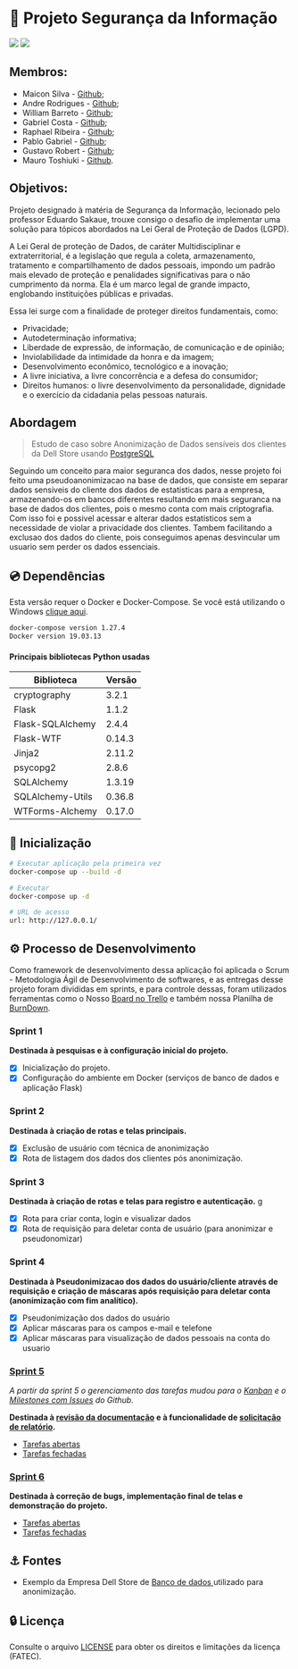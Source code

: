 # :abcd: Projeto Segurança da Informação 
[![](https://img.shields.io/badge/python-v3.8-blue)](https://github.com/DevExpress/testcafe) ![](https://img.shields.io/badge/docker%20build-automated-066da5)

## Membros:
 - Maicon Silva - [Github](https://github.com/maiconandsilva);
 - Andre Rodrigues - [Github](https://github.com/Andrerodrigues0018);
 - William Barreto - [Github](https://github.com/WilliamBarretoH);
 - Gabriel Costa - [Github](https://github.com/c0sta);
 - Raphael Ribeira - [Github](https://github.com/raphariibeira);
 - Pablo Gabriel - [Github](https://github.com/PGabriel-MB);
 - Gustavo Robert - [Github](https://github.com/gu-robert);
 - Mauro Toshiuki - [Github](https://github.com/maurosakugawa).

## Objetivos:

Projeto designado à matéria de Segurança da Informação, lecionado pelo professor Eduardo Sakaue, trouxe consigo o desafio de implementar uma solução para tópicos abordados na Lei Geral de Proteção de Dados (LGPD).

A Lei Geral de proteção de Dados, de caráter Multidisciplinar e extraterritorial, é a legislação que regula a coleta, armazenamento, tratamento e compartilhamento de dados pessoais, impondo um padrão mais elevado de proteção e penalidades significativas para o não cumprimento da norma. Ela é um marco legal de grande impacto, englobando instituições públicas e privadas.

Essa lei surge com a finalidade de proteger direitos fundamentais, como:

- Privacidade;
- Autodeterminação informativa;
- Liberdade de expressão, de informação, de comunicação e de opinião;
- Inviolabilidade da intimidade da honra e da imagem;
- Desenvolvimento econômico, tecnológico e a inovação;
- A livre iniciativa, a livre concorrência e a defesa do consumidor;
- Direitos humanos: o livre desenvolvimento da personalidade, dignidade e o exercício da cidadania pelas pessoas naturais.

## Abordagem

> Estudo de caso sobre Anonimização de Dados sensíveis dos clientes da Dell Store usando [PostgreSQL](https://www.postgresql.org/) 

Seguindo um conceito para maior seguranca dos dados, nesse projeto foi feito uma pseudoanonimizacao na base de dados, que consiste em separar dados sensiveis do cliente dos dados de estatisticas para a empresa, armazenando-os em bancos diferentes resultando em mais seguranca na base de dados dos clientes, pois o mesmo conta com mais criptografia. Com isso foi e possivel acessar e alterar dados estatisticos sem a necessidade de violar a privacidade dos clientes. Tambem facilitando a exclusao dos dados do cliente, pois conseguimos apenas desvincular um usuario sem perder os dados essenciais.  


## :cd: Dependências

Esta versão requer o Docker e Docker-Compose. Se você está utilizando o Windows [clique aqui](https://docs.docker.com/docker-for-windows/install/).

``` bash
docker-compose version 1.27.4
Docker version 19.03.13
```
#### Principais bibliotecas Python usadas

| Biblioteca | Versão                               |
|-------|--------------------------------------|
| cryptography | 3.2.1 |
| Flask     | 1.1.2                      |
| Flask-SQLAlchemy    | 2.4.4 |
| Flask-WTF | 0.14.3 |
| Jinja2    | 2.11.2             |
| psycopg2     | 2.8.6                  |
| SQLAlchemy    | 1.3.19        |
| SQLAlchemy-Utils | 0.36.8 |
| WTForms-Alchemy | 0.17.0 |

##  :rocket: Inicialização 

``` bash
# Executar aplicação pela primeira vez 
docker-compose up --build -d

# Executar
docker-compose up -d

# URL de acesso 
url: http://127.0.0.1/
```
## :gear: Processo de Desenvolvimento
Como framework de desenvolvimento dessa aplicação foi aplicada o Scrum - Metodologia Ágil de Desenvolvimento de softwares, e as entregas desse projeto foram
divididas em sprints, e para controle dessas, foram utilizados ferramentas como o Nosso [Board no Trello](https://trello.com/b/PyOFWkYC/si) e também nossa Planilha de [BurnDown](https://docs.google.com/spreadsheets/d/1tDluxMUywgS5cD-ZQRGEMXdzJRsSD_wp/edit#gid=699714556).


### Sprint 1
**Destinada à pesquisas e à configuração inicial do projeto.**

- [x] Inicialização do projeto.
- [x] Configuração do ambiente em Docker (serviços de banco de dados e aplicação Flask)

### Sprint 2
**Destinada à criação de rotas e telas principais.**

- [x] Exclusão de usuário com técnica de anonimização
- [x] Rota de listagem dos dados dos clientes pós anonimização.

### Sprint 3
**Destinada à criação de rotas e telas para registro e autenticação.**
g
- [x] Rota para criar conta, login e visualizar dados
- [x] Rota de requisição para deletar conta de usuário (para anonimizar e pseudonomizar)

### Sprint 4
**Destinada à Pseudonimizacao dos dados do usuário/cliente através de requisição e criação de máscaras após requisição para deletar conta (anonimização com fim analítico).**

- [x] Pseudonimização dos dados do usuário
- [x] Aplicar máscaras para os campos e-mail e telefone
- [x] Aplicar máscaras para visualização de dados pessoais na conta do usuario

### [Sprint 5](https://github.com/maiconandsilva/LGPD-compliant-website/milestone/1)
_A partir da sprint 5 o gerenciamento das tarefas mudou para o [Kanban](https://github.com/maiconandsilva/LGPD-compliant-website/projects/1?fullscreen=true) e o [Milestones com Issues](https://github.com/maiconandsilva/LGPD-compliant-website/milestones) do Github._

**Destinada à [revisão da documentação](https://github.com/maiconandsilva/LGPD-compliant-website/issues/5) e à funcionalidade de [solicitação de relatório](https://github.com/maiconandsilva/LGPD-compliant-website/issues/3).**

- [Tarefas abertas](https://github.com/maiconandsilva/LGPD-compliant-website/milestone/1)
- [Tarefas fechadas](https://github.com/maiconandsilva/LGPD-compliant-website/milestone/1?closed=1)

### [Sprint 6](https://github.com/maiconandsilva/LGPD-compliant-website/milestone/2)
**Destinada à correção de bugs, implementação final de telas e demonstração do projeto.**

- [Tarefas abertas](https://github.com/maiconandsilva/LGPD-compliant-website/milestone/2)
- [Tarefas fechadas](https://github.com/maiconandsilva/LGPD-compliant-website/milestone/2?closed=1)

## :anchor: Fontes
- Exemplo da Empresa Dell Store de [Banco de dados ](https://linux.dell.com/dvdstore/) utilizado para anonimização.

## :lock: Licença

Consulte o arquivo [LICENSE](LICENSE) para obter os direitos e limitações da licença (FATEC).

